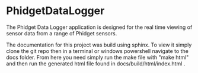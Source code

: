# PhidgetDataLogger
The Phidget Data Logger application is designed for the real time viewing of sensor data from a range of Phidget sensors.

The documentation for this project was build using sphinx. To view it simply clone the git repo then in a terminal or windows powershell navigate to the docs folder. From here you need simply run the make file with "make html" and then run the generated html file found in docs/build/html/index.html .
